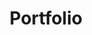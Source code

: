 ---
title: Portfolio
layout: collection
permalink: /games/
collection: games
entries_layout: banner
sort_order: reverse
sort_by: date
---